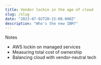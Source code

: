 ```yaml
---
title: Vendor lockin in the age of cloud
slug: /slug
date: "2023-07-02T20:15:00.000Z"
description: "Who's the new IBM?"
---
```


Notes

* AWS lockin on managed services
* Measuring total cost of ownership
* Balancing cloud with vendor-neutral tech

